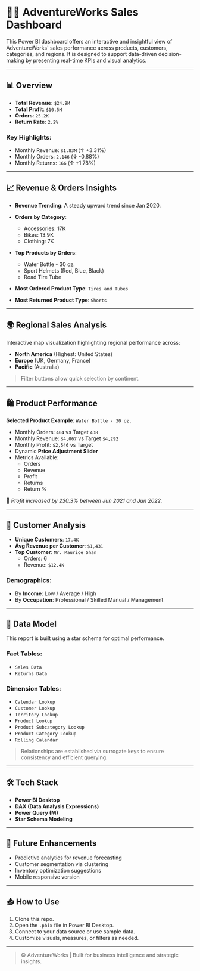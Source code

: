 # 🚴‍♂️ AdventureWorks Sales Dashboard

This Power BI dashboard offers an interactive and insightful view of AdventureWorks' sales performance across products, customers, categories, and regions. It is designed to support data-driven decision-making by presenting real-time KPIs and visual analytics.

---

## 📊 Overview

- **Total Revenue**: `$24.9M`
- **Total Profit**: `$10.5M`
- **Orders**: `25.2K`
- **Return Rate**: `2.2%`

### Key Highlights:
- Monthly Revenue: `$1.83M` (↑ +3.31%)
- Monthly Orders: `2,146` (↓ -0.88%)
- Monthly Returns: `166` (↑ +1.78%)

---

## 📈 Revenue & Orders Insights

- **Revenue Trending**: A steady upward trend since Jan 2020.
- **Orders by Category**:
  - Accessories: 17K
  - Bikes: 13.9K
  - Clothing: 7K
- **Top Products by Orders**:
  - Water Bottle - 30 oz.
  - Sport Helmets (Red, Blue, Black)
  - Road Tire Tube

- **Most Ordered Product Type**: `Tires and Tubes`
- **Most Returned Product Type**: `Shorts`

---

## 🌍 Regional Sales Analysis

Interactive map visualization highlighting regional performance across:

- **North America** (Highest: United States)
- **Europe** (UK, Germany, France)
- **Pacific** (Australia)

> Filter buttons allow quick selection by continent.

---

## 🛍️ Product Performance

**Selected Product Example**: `Water Bottle - 30 oz.`

- Monthly Orders: `404` vs Target `438`
- Monthly Revenue: `$4,067` vs Target `$4,292`
- Monthly Profit: `$2,546` vs Target
- Dynamic **Price Adjustment Slider**
- Metrics Available:
  - Orders
  - Revenue
  - Profit
  - Returns
  - Return %

📌 *Profit increased by 230.3% between Jun 2021 and Jun 2022.*

---

## 👥 Customer Analysis

- **Unique Customers**: `17.4K`
- **Avg Revenue per Customer**: `$1,431`
- **Top Customer**: `Mr. Maurice Shan`  
  - Orders: 6  
  - Revenue: `$12.4K`

### Demographics:
- By **Income**: Low / Average / High
- By **Occupation**: Professional / Skilled Manual / Management

---

## 🧩 Data Model

This report is built using a star schema for optimal performance.

### Fact Tables:
- `Sales Data`
- `Returns Data`

### Dimension Tables:
- `Calendar Lookup`
- `Customer Lookup`
- `Territory Lookup`
- `Product Lookup`
- `Product Subcategory Lookup`
- `Product Category Lookup`
- `Rolling Calendar`

> Relationships are established via surrogate keys to ensure consistency and efficient querying.

---

## 🛠️ Tech Stack

- **Power BI Desktop**
- **DAX (Data Analysis Expressions)**
- **Power Query (M)**
- **Star Schema Modeling**

---

## 📌 Future Enhancements

- Predictive analytics for revenue forecasting
- Customer segmentation via clustering
- Inventory optimization suggestions
- Mobile responsive version

---

## 📥 How to Use

1. Clone this repo.
2. Open the `.pbix` file in Power BI Desktop.
3. Connect to your data source or use sample data.
4. Customize visuals, measures, or filters as needed.

---



> © AdventureWorks | Built for business intelligence and strategic insights.
